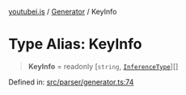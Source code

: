 [youtubei.js](../../../../README.md) / [Generator](../README.md) / KeyInfo

# Type Alias: KeyInfo

> **KeyInfo** = readonly \[`string`, [`InferenceType`](InferenceType.md)\][]

Defined in: [src/parser/generator.ts:74](https://github.com/LuanRT/YouTube.js/blob/0733f60b57877f6b8b87dfd5cc6195b5085f5c09/src/parser/generator.ts#L74)
